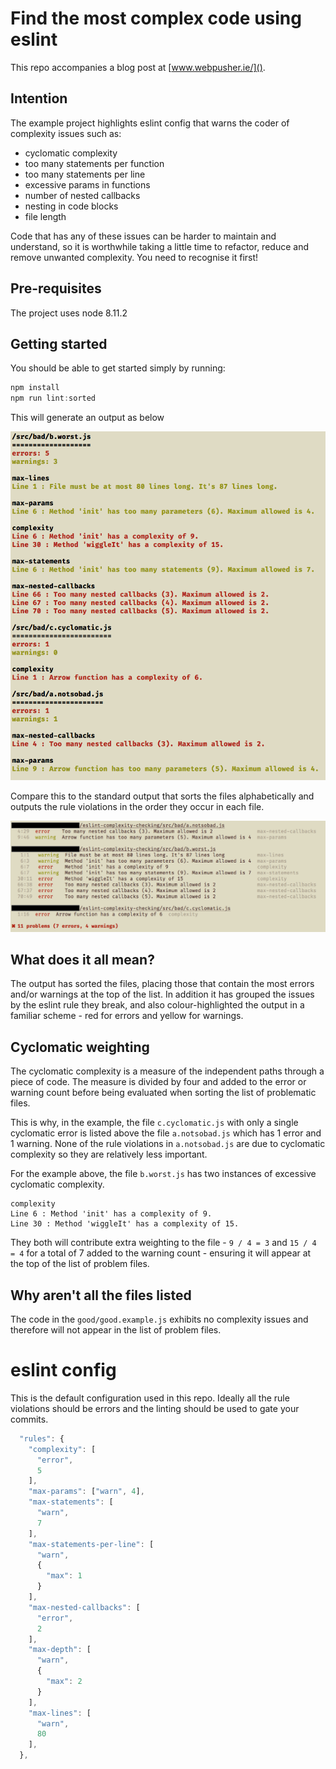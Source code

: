 # Find the most complex code using eslint

This repo accompanies a blog post at [www.webpusher.ie/]().

## Intention

The example project highlights eslint config that warns the coder of complexity issues such as:

- cyclomatic complexity
- too many statements per function
- too many statements per line
- excessive params in functions
- number of nested callbacks
- nesting in code blocks
- file length

Code that has any of these issues can be harder to maintain and understand, so it is worthwhile taking a little time to refactor, reduce and remove unwanted complexity. You need to recognise it first!

## Pre-requisites

The project uses node 8.11.2

## Getting started

You should be able to get started simply by running:

```javascript
npm install
npm run lint:sorted
```

This will generate an output as below

![](./eslint.sorted.png)

Compare this to the standard output that sorts the files alphabetically and outputs the rule violations in the order they occur in each file.

![](./eslint.standard.png)


## What does it all mean?

The output has sorted the files, placing those that contain the most errors and/or warnings at the top of the list. In addition it has grouped the issues by the eslint rule they break, and also colour-highlighted the output in a familiar scheme - red for errors and yellow for warnings.

## Cyclomatic weighting

The cyclomatic complexity is a measure of the independent paths through a piece of code. The measure is divided by four and added to the error or warning count before being evaluated when sorting the list of problematic files.

This is why, in the example, the file `c.cyclomatic.js` with only a single cyclomatic error is listed above the file `a.notsobad.js` which has 1 error and 1 warning. None of the rule violations in `a.notsobad.js` are due to cyclomatic complexity so they are relatively less important.

For the example above, the file `b.worst.js` has two instances of excessive cyclomatic complexity.

```
complexity
Line 6 : Method 'init' has a complexity of 9.
Line 30 : Method 'wiggleIt' has a complexity of 15.
```

They both will contribute extra weighting to the file - `9 / 4 = 3` and `15 / 4 = 4` for a total of 7 added to the warning count - ensuring it will appear at the top of the list of problem files.

## Why aren't all the files listed

The code in the `good/good.example.js` exhibits no complexity issues and therefore will not appear in the list of problem files.

# eslint config

This is the default configuration used in this repo. Ideally all the rule violations should be errors and the linting should be used to gate your commits.

```javascript
  "rules": {
    "complexity": [
      "error",
      5
    ],
    "max-params": ["warn", 4],
    "max-statements": [
      "warn",
      7
    ],
    "max-statements-per-line": [
      "warn",
      {
        "max": 1
      }
    ],
    "max-nested-callbacks": [
      "error",
      2
    ],
    "max-depth": [
      "warn",
      {
        "max": 2
      }
    ],
    "max-lines": [
      "warn",
      80
    ],
  },
```